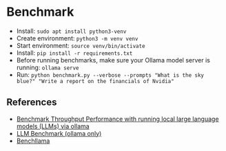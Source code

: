 # Benchmark

- Install: `sudo apt install python3-venv`
- Create environment: `python3 -m venv venv`
- Start environment: `source venv/bin/activate`
- Install: `pip install -r requirements.txt`
- Before running benchmarks, make sure your Ollama model server is running: `ollama serve`
- Run: `python benchmark.py --verbose --prompts "What is the sky blue?" "Write a report on the financials of Nvidia"`

## References

- [Benchmark Throughput Performance with running local large language models (LLMs) via ollama](https://llm.aidatatools.com/)
- [LLM Benchmark (ollama only)](https://github.com/MinhNgyuen/llm-benchmark)
- [Benchllama](https://github.com/srikanth235/benchllama)